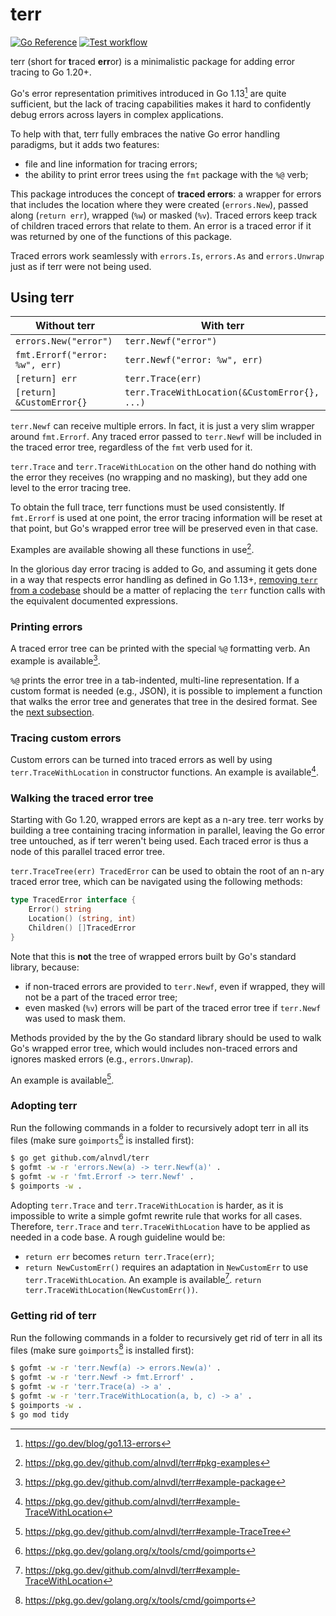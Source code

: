 # terr

[![Go Reference](https://pkg.go.dev/badge/github.com/alnvdl/terr.svg)](https://pkg.go.dev/github.com/alnvdl/terr)
[![Test workflow](https://github.com/alnvdl/terr/actions/workflows/test.yaml/badge.svg)](https://github.com/alnvdl/terr/actions/workflows/test.yaml)

terr (short for **t**raced **err**or) is a minimalistic package for adding
error tracing to Go 1.20+.

Go's error representation primitives introduced in Go 1.13[^1] are quite
sufficient, but the lack of tracing capabilities makes it hard to confidently
debug errors across layers in complex applications.

To help with that, terr fully embraces the native Go error handling paradigms,
but it adds two features:
- file and line information for tracing errors;
- the ability to print error trees using the `fmt` package with the `%@` verb;

This package introduces the concept of **traced errors**: a wrapper for errors
that includes the location where they were created (`errors.New`), passed along
(`return err`), wrapped (`%w`) or masked (`%v`). Traced errors keep track of
children traced errors that relate to them. An error is a traced error if it
was returned by one of the functions of this package.

Traced errors work seamlessly with `errors.Is`, `errors.As` and `errors.Unwrap`
just as if terr were not being used.

## Using terr
Without terr                   | With terr
-------------------------------|------------------------------
`errors.New("error")`          | `terr.Newf("error")`
`fmt.Errorf("error: %w", err)` | `terr.Newf("error: %w", err)`
`[return] err`                 | `terr.Trace(err)`
`[return] &CustomError{}`      | `terr.TraceWithLocation(&CustomError{}, ...)`

`terr.Newf` can receive multiple errors. In fact, it is just a very slim
wrapper around `fmt.Errorf`. Any traced error passed to `terr.Newf` will be
included in the traced error tree, regardless of the `fmt` verb used for it.

`terr.Trace` and `terr.TraceWithLocation` on the other hand do nothing with
the error they receives (no wrapping and no masking), but they add one level
to the error tracing tree.

To obtain the full trace, terr functions must be used consistently. If
`fmt.Errorf` is used at one point, the error tracing information will be reset
at that point, but Go's wrapped error tree will be preserved even in that case.

Examples are available showing all these functions in use[^2].

In the glorious day error tracing is added to Go, and assuming it gets done in
a way that respects error handling as defined in Go 1.13+,
[removing `terr` from a codebase](#getting-rid-of-terr) should be a matter of
replacing the `terr` function calls with the equivalent documented expressions.

### Printing errors
A traced error tree can be printed with the special `%@` formatting verb. An
example is available[^3].

`%@` prints the error tree in a tab-indented, multi-line representation. If a
custom format is needed (e.g., JSON), it is possible to implement a function
that walks the error tree and generates that tree in the desired format. See
the [next subsection](#walking-the-traced-error-tree).

### Tracing custom errors
Custom errors can be turned into traced errors as well by using
`terr.TraceWithLocation` in constructor functions. An example is available[^4].

### Walking the traced error tree
Starting with Go 1.20, wrapped errors are kept as a n-ary tree. terr works by
building a tree containing tracing information in parallel, leaving the Go
error tree untouched, as if terr weren't being used. Each traced error is thus
a node of this parallel traced error tree.

`terr.TraceTree(err) TracedError` can be used to obtain the root of an n-ary
traced error tree, which can be navigated using the following methods:
```go
type TracedError interface {
	Error() string
	Location() (string, int)
	Children() []TracedError
}
```

Note that this is **not** the tree of wrapped errors built by Go's standard
library, because:
- if non-traced errors are provided to `terr.Newf`, even if wrapped, they will
  not be a part of the traced error tree;
- even masked (`%v`) errors will be part of the traced error tree if
  `terr.Newf` was used to mask them.

Methods provided by the by the Go standard library should be used to walk Go's
wrapped error tree, which would includes non-traced errors and ignores masked
errors (e.g., `errors.Unwrap`).

An example is available[^5].

### Adopting terr
Run the following commands in a folder to recursively adopt terr in all its
files (make sure `goimports`[^6] is installed first):
```sh
$ go get github.com/alnvdl/terr
$ gofmt -w -r 'errors.New(a) -> terr.Newf(a)' .
$ gofmt -w -r 'fmt.Errorf -> terr.Newf' .
$ goimports -w .
```

Adopting `terr.Trace` and `terr.TraceWithLocation` is harder, as it is
impossible to write a simple gofmt rewrite rule that works for all cases.
Therefore, `terr.Trace` and `terr.TraceWithLocation` have to be applied as
needed in a code base. A rough guideline would be:
- `return err` becomes `return terr.Trace(err)`;
- `return NewCustomErr()` requires an adaptation in `NewCustomErr` to use
  `terr.TraceWithLocation`. An example is available[^4].
  `return terr.TraceWithLocation(NewCustomErr())`.

### Getting rid of terr
Run the following commands in a folder to recursively get rid of terr in all
its files (make sure `goimports`[^6] is installed first):
```sh
$ gofmt -w -r 'terr.Newf(a) -> errors.New(a)' .
$ gofmt -w -r 'terr.Newf -> fmt.Errorf' .
$ gofmt -w -r 'terr.Trace(a) -> a' .
$ gofmt -w -r 'terr.TraceWithLocation(a, b, c) -> a' .
$ goimports -w .
$ go mod tidy
```

[^1]: https://go.dev/blog/go1.13-errors
[^2]: https://pkg.go.dev/github.com/alnvdl/terr#pkg-examples
[^3]: https://pkg.go.dev/github.com/alnvdl/terr#example-package
[^4]: https://pkg.go.dev/github.com/alnvdl/terr#example-TraceWithLocation
[^5]: https://pkg.go.dev/github.com/alnvdl/terr#example-TraceTree
[^6]: https://pkg.go.dev/golang.org/x/tools/cmd/goimports
